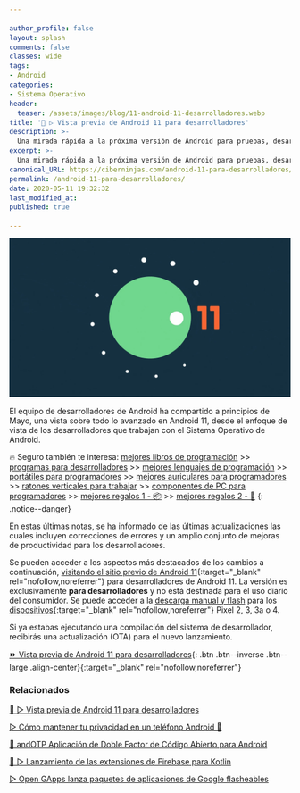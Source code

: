 ```yaml
---

author_profile: false
layout: splash
comments: false
classes: wide
tags:
- Android
categories:
- Sistema Operativo
header:
  teaser: /assets/images/blog/11-android-11-desarrolladores.webp
title: '📱 ▷ Vista previa de Android 11 para desarrolladores'
description: >-
  Una mirada rápida a la próxima versión de Android para pruebas, desarrollo y comentarios.
excerpt: >-
  Una mirada rápida a la próxima versión de Android para pruebas, desarrollo y comentarios.
canonical_URL: https://ciberninjas.com/android-11-para-desarrolladores/
permalink: /android-11-para-desarrolladores/
date: 2020-05-11 19:32:32
last_modified_at: 
published: true

---
```


![Vista previa de Android 11 para desarrolladores: Una mirada rápida a la próxima versión de Android para pruebas, desarrollo y comentarios](/assets/images/blog/11-android-11-desarrolladores.webp "Vista previa de Android 11 para desarrolladores: Una mirada rápida a la próxima versión de Android para pruebas, desarrollo y comentarios")

El equipo de desarrolladores de Android ha compartido a principios de Mayo, una vista sobre todo lo avanzado en Android 11, desde el enfoque de vista de los desarrolladores que trabajan con el Sistema Operativo de Android.

🔥 Seguro también te interesa: [mejores libros de programación](/programar/) >> [programas para desarrolladores](/mejores-sistemas-operativos-para-hackear/) >> [mejores lenguajes de programación](/15-mejores-lenguajes-programacion/) >> [portátiles para programadores]() >> [mejores auriculares para programadores](/auriculares-dise%C3%B1o/) >> [ratones verticales para trabajar](/teclados-ratones-dise%C3%B1o/) >> [componentes de PC para programadores](/ordenadores-componentes/) >> [mejores regalos 1 - 📦](/black-friday-amazon/) >> [mejores regalos 2 - 🎁](/prime-day-amazon/)
{: .notice--danger}

En estas últimas notas, se ha informado de las últimas actualizaciones las cuales incluyen correcciones de errores y un amplio conjunto de mejoras de productividad para los desarrolladores.

Se pueden acceder a los aspectos más destacados de los cambios a continuación, [visitando el sitio previo de Android 11](https://developer.android.com/preview){:target="_blank" rel="nofollow,noreferrer"} para desarrolladores de Android 11. La versión es exclusivamente **para desarrolladores** y no está destinada para el uso diario del consumidor. Se puede acceder a la [descarga manual y flash](https://developer.android.com/preview/download) para los [dispositivos](https://developer.android.com/preview/download){:target="_blank" rel="nofollow,noreferrer"} Pixel 2, 3, 3a o 4.

Si ya estabas ejecutando una compilación del sistema de desarrollador, recibirás una actualización (OTA) para el nuevo lanzamiento.
<!-- contenido -->

[⏩ Vista previa de Android 11 para desarrolladores](https://developer.android.com/preview "Vista previa de Android 11 para desarrolladores"){: .btn .btn--inverse .btn--large .align-center}{:target="_blank" rel="nofollow,noreferrer"}

### Relacionados

[📱 ▷ Vista previa de Android 11 para desarrolladores](/android-11-para-desarrolladores/)

[▷ Cómo mantener tu privacidad en un teléfono Android 📲](/como-mantener-tu-privacidad-usando-android/)

[📱 andOTP Aplicación de Doble Factor de Código Abierto para Android](/andotp-aplicaci%C3%B3n-de-doble-factor-de-c%C3%B3digo-abierto-para-android/)

[🚀 ▷ Lanzamiento de las extensiones de Firebase para Kotlin](/firebase-extensiones-kotlin/)

[▷ Open GApps lanza paquetes de aplicaciones de Google flasheables](/open-gapps-aplicaciones-google-flasheables/)
